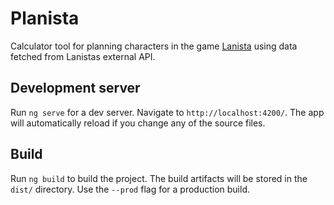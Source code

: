 # Planista

Calculator tool for planning characters in the game [Lanista](https://beta.lanista.se/) using data fetched from Lanistas external API.

## Development server

Run `ng serve` for a dev server. Navigate to `http://localhost:4200/`. The app will automatically reload if you change any of the source files.

## Build

Run `ng build` to build the project. The build artifacts will be stored in the `dist/` directory. Use the `--prod` flag for a production build.
